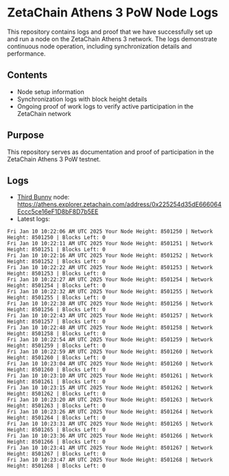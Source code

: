 # ZetaChain Athens 3 PoW Node Logs
This repository contains logs and proof that we have successfully set up and run a node on the ZetaChain Athens 3 network. The logs demonstrate continuous node operation, including synchronization details and performance.

## Contents
- Node setup information
- Synchronization logs with block height details
- Ongoing proof of work logs to verify active participation in the ZetaChain network

## Purpose
This repository serves as documentation and proof of participation in the ZetaChain Athens 3 PoW testnet.

## Logs

- [Third Bunny](https://thirdbunny.xyz/) node: https://athens.explorer.zetachain.com/address/0x225254d35dE666064Eccc5ce16eF1D8bF8D7b5EE
- Latest logs:
```
Fri Jan 10 10:22:06 AM UTC 2025 Your Node Height: 8501250 | Network Height: 8501250 | Blocks Left: 0
Fri Jan 10 10:22:11 AM UTC 2025 Your Node Height: 8501251 | Network Height: 8501251 | Blocks Left: 0
Fri Jan 10 10:22:16 AM UTC 2025 Your Node Height: 8501252 | Network Height: 8501252 | Blocks Left: 0
Fri Jan 10 10:22:22 AM UTC 2025 Your Node Height: 8501253 | Network Height: 8501253 | Blocks Left: 0
Fri Jan 10 10:22:27 AM UTC 2025 Your Node Height: 8501254 | Network Height: 8501254 | Blocks Left: 0
Fri Jan 10 10:22:32 AM UTC 2025 Your Node Height: 8501255 | Network Height: 8501255 | Blocks Left: 0
Fri Jan 10 10:22:38 AM UTC 2025 Your Node Height: 8501256 | Network Height: 8501256 | Blocks Left: 0
Fri Jan 10 10:22:43 AM UTC 2025 Your Node Height: 8501257 | Network Height: 8501257 | Blocks Left: 0
Fri Jan 10 10:22:48 AM UTC 2025 Your Node Height: 8501258 | Network Height: 8501258 | Blocks Left: 0
Fri Jan 10 10:22:54 AM UTC 2025 Your Node Height: 8501259 | Network Height: 8501259 | Blocks Left: 0
Fri Jan 10 10:22:59 AM UTC 2025 Your Node Height: 8501260 | Network Height: 8501260 | Blocks Left: 0
Fri Jan 10 10:23:04 AM UTC 2025 Your Node Height: 8501260 | Network Height: 8501260 | Blocks Left: 0
Fri Jan 10 10:23:10 AM UTC 2025 Your Node Height: 8501261 | Network Height: 8501261 | Blocks Left: 0
Fri Jan 10 10:23:15 AM UTC 2025 Your Node Height: 8501262 | Network Height: 8501262 | Blocks Left: 0
Fri Jan 10 10:23:20 AM UTC 2025 Your Node Height: 8501263 | Network Height: 8501263 | Blocks Left: 0
Fri Jan 10 10:23:26 AM UTC 2025 Your Node Height: 8501264 | Network Height: 8501264 | Blocks Left: 0
Fri Jan 10 10:23:31 AM UTC 2025 Your Node Height: 8501265 | Network Height: 8501265 | Blocks Left: 0
Fri Jan 10 10:23:36 AM UTC 2025 Your Node Height: 8501266 | Network Height: 8501266 | Blocks Left: 0
Fri Jan 10 10:23:41 AM UTC 2025 Your Node Height: 8501267 | Network Height: 8501267 | Blocks Left: 0
Fri Jan 10 10:23:47 AM UTC 2025 Your Node Height: 8501268 | Network Height: 8501268 | Blocks Left: 0
```
